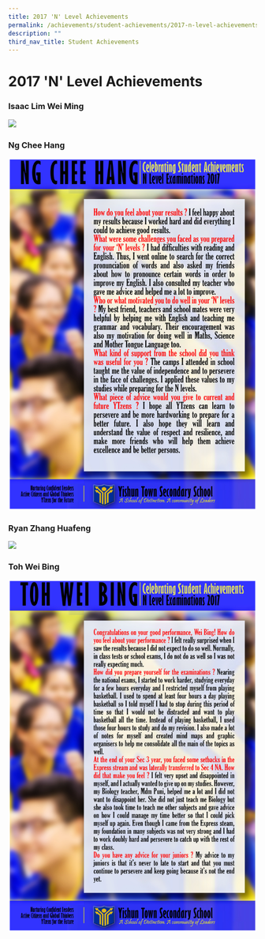 ```yaml
---
title: 2017 'N' Level Achievements
permalink: /achievements/student-achievements/2017-n-level-achievements/
description: ""
third_nav_title: Student Achievements
---
```

# **2017 'N' Level Achievements**







### Isaac Lim Wei Ming

![](/images/786%20Issac%20Lim%20Wei%20Ming%202017%20(V11)%20(25Oct2019)%20(Poster%20Effect)%20(A).jpg)


### Ng Chee Hang

![](/images/786%20Ng%20Chee%20Hang%202017%20(V11)%20(25Oct2019)%20(Poster%20Effect)%20(A).jpg)


### Ryan Zhang Huafeng

![](/images/786%20Zhang%20Huafeng%202017%20(V11)%20(25Oct2019)%20(Poster%20Effect)%20(A).jpg)


### Toh Wei Bing

![](/images/786%20Toh%20Wei%20Bing%202017%20(V11)%20(25Oct2019)%20(Poster%20Effect)%20(A).jpg)